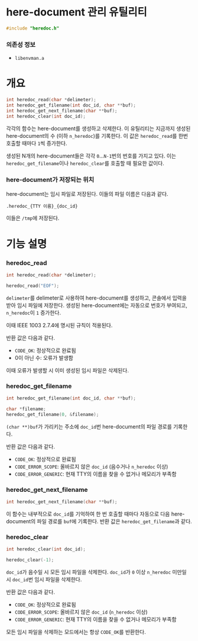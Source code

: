 # here-document 관리 유틸리티

```c
#include "heredoc.h"
```

### 의존성 정보

- `libenvman.a`

# 개요

```c
int heredoc_read(char *delimeter);
int heredoc_get_filename(int doc_id, char **buf);
int heredoc_get_next_filename(char **buf);
int heredoc_clear(int doc_id);
```

각각의 함수는 here-document를 생성하고 삭제한다.
이 유틸리티는 지금까지 생성된 here-document의 수 (이하 `n_heredoc`)를 기록한다. 이 값은 `heredoc_read`를 한번 호출할 때마다 `1`씩 증가한다.

생성된 N개의 here-document들은 각각 `0`...`N-1`번의 번호를 가지고 있다. 이는 `heredoc_get_filename`이나 `heredoc_clear`를 호출할 때 필요한 값이다.

### here-document가 저장되는 위치

here-document는 임시 파일로 저장된다. 이들의 파일 이름은 다음과 같다.

```
.heredoc_{TTY 이름}_{doc_id}
```

이들은 `/tmp`에 저장된다.

# 기능 설명

### heredoc_read

```c
int	heredoc_read(char *delimeter);

heredoc_read("EOF");
```

`delimeter`를 delimeter로 사용하여 here-document를 생성하고, 콘솔에서 입력을 받아 임시 파일에 저장한다. 생성된 here-document에는 자동으로 번호가 부여되고, `n_heredoc`이 `1` 증가한다.

이때 IEEE 1003 2.7.4에 명시된 규칙이 적용된다.

반환 값은 다음과 같다.

- `CODE_OK`: 정상적으로 완료됨
- 0이 아닌 수: 오류가 발생함

이때 오류가 발생할 시 이미 생성된 임시 파일은 삭제된다.

### heredoc_get_filename

```c
int	heredoc_get_filename(int doc_id, char **buf);

char *filename;
heredoc_get_filename(0, &filename);
```

`(char **)buf`가 가리키는 주소에 `doc_id`번 here-document의 파일 경로를 기록한다.

반환 값은 다음과 같다.

- `CODE_OK`: 정상적으로 완료됨
- `CODE_ERROR_SCOPE`: 올바르지 않은 `doc_id` (음수거나 `n_heredoc` 이상)
- `CODE_ERROR_GENERIC`: 현재 TTY의 이름을 찾을 수 없거나 메모리가 부족함

### heredoc_get_next_filename

```c
int	heredoc_get_next_filename(char **buf);
```

이 함수는 내부적으로 `doc_id`를 기억하여 한 번 호출할 때마다 자동으로 다음 here-document의 파일 경로를 `buf`에 기록한다. 반환 값은 `heredoc_get_filename`과 같다.

### heredoc_clear

```c
int	heredoc_clear(int doc_id);

heredoc_clear(-1);
```

`doc_id`가 음수일 시 모든 임시 파일을 삭제한다. `doc_id`가 `0` 이상 `n_heredoc` 미만일 시 `doc_id`번 임시 파일을 삭제한다.

반환 값은 다음과 같다.

- `CODE_OK`: 정상적으로 완료됨
- `CODE_ERROR_SCOPE`: 올바르지 않은 `doc_id` (`n_heredoc` 이상)
- `CODE_ERROR_GENERIC`: 현재 TTY의 이름을 찾을 수 없거나 메모리가 부족함

모든 임시 파일을 삭제하는 모드에서는 항상 `CODE_OK`를 반환한다.
